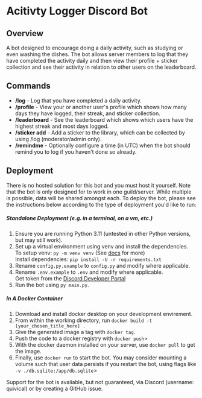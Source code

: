 <h1>Acitivty Logger Discord Bot</h1>

<h2>Overview</h2>
<p>A bot designed to encourage doing a daily activity, such as studying or even washing the dishes.
The bot allows server members to log that they have completed the activity daily and then view their profile + sticker collection and see their activity in relation to other users on the leaderboard.
</p>

<h2>Commands</h2>
<ul>
  <li><b>/log</b> - Log that you have completed a daily activity.</li>
    <li><b>/profile</b> - View your or another user's profile which shows how many days they have logged, their streak, and sticker collection.</li>
    <li><b>/leaderboard</b> - See the leaderboard which shows which users have the highest streak and most days logged.</li>
<li><b>/sticker add</b> - Add a sticker to the library, which can be collected by using /log (moderator/admin only).</li>
<li><b>/remindme</b> - Optionally configure a time (in UTC) when the bot should remind you to log if you haven't done so already.</li>
</ul>

<h2>Deployment</h2>
<p>There is no hosted solution for this bot and you must host it yourself. Note that the bot is only designed for to work in one guild/server. While multiple is possible, data will be shared amongst each. To deploy the bot, please see the instructions below according to the type of deployment you'd like to run:</p>
<h5>Standalone Deployment (e.g. in a terminal, on a vm, etc.)</h5>
<ol>
  <li>Ensure you are running Python 3.11 (untested in other Python versions, but may still work).</li>
  <li>Set up a virtual environment using venv and install the dependencies.<br>To setup venv: <code>py -m venv venv</code> (See <a href="https://docs.python.org/3/library/venv.html">docs</a> for more)<br>Install dependencies: <code>pip install -U -r requirements.txt</code></li>
  <li>Rename <code>config.py.example</code> to <code>config.py</code> and modify where applicable.</li>
  <li>Rename <code>.env.example</code> to <code>.env</code> and modify where applicable.<br>Get token from the <a href="https://discord.com/developers/applications">Discord Developer Portal</a></li>
  <li>Run the bot using <code>py main.py</code>.</li>
</ol>
<h5>In A Docker Container</h5>
<ol>
  <li>Download and install docker desktop on your development envirement.</li>
  <li>From within the working directory, run <code>docker build -t [your_chosen_title_here] .</code></li>
  <li>Give the generated image a tag with <code>docker tag</code>.</li>
  <li>Push the code to a docker registry with <code>docker push</code>></li>
  <li>With the docker daemon installed on your server, use <code>docker pull</code> to get the image.</li>
  <li>Finally, use <code>docker run</code> to start the bot. You may consider mounting a volume such that user data persists if you restart the bot, using flags like <code>-v ./db.sqlite:/app/db.sqlite</code>></li>
</ol>

<p>Support for the bot is avaliable, but not guaranteed, via Discord (username: quivical) or by creating a GitHub issue. </p>
